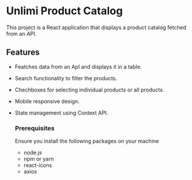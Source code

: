 # Unlimi Product Catalog

This project is a React application that displays a product catalog fetched from an API.

## Features

- Featches data from an ApI and displays it in a table.
- Search functionality to filter the products.
- Chechboxes for selecting individual products or all products.
- Mobile responsive design.
- State management using Context API.

  ### Prerequisites
  Ensure you install the following packages on your machine

  - node.js
  - npm or yarn
  - react-icons
  - axios
